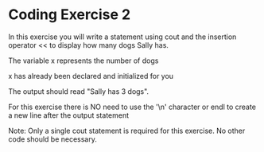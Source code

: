# Coding Exercise 2

In this exercise you will write a statement using cout and the insertion operator << to display how many dogs Sally has.

The variable x represents the number of dogs

x has already been declared and initialized for you

The output should read "Sally has 3 dogs".

For this exercise there is NO need to use the '\n' character or endl to create a new line after the output statement

Note: Only a single cout statement is required for this exercise. No other code should be necessary.
